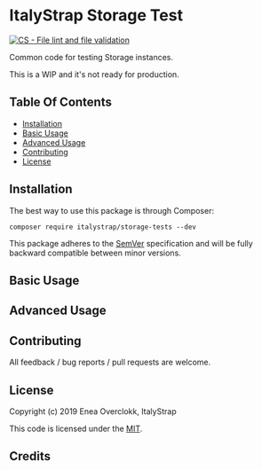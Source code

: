 # ItalyStrap Storage Test

[![CS - File lint and file validation](https://github.com/ItalyStrap/storage-tests/actions/workflows/lint.yml/badge.svg)](https://github.com/ItalyStrap/storage-tests/actions/workflows/lint.yml)

Common code for testing Storage instances.

This is a WIP and it's not ready for production.

## Table Of Contents

* [Installation](#installation)
* [Basic Usage](#basic-usage)
* [Advanced Usage](#advanced-usage)
* [Contributing](#contributing)
* [License](#license)

## Installation

The best way to use this package is through Composer:

```CMD
composer require italystrap/storage-tests --dev
```
This package adheres to the [SemVer](http://semver.org/) specification and will be fully backward compatible between minor versions.

## Basic Usage

## Advanced Usage

## Contributing

All feedback / bug reports / pull requests are welcome.

## License

Copyright (c) 2019 Enea Overclokk, ItalyStrap

This code is licensed under the [MIT](LICENSE).

## Credits
